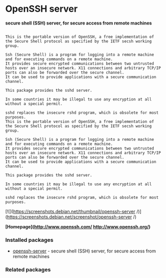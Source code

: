 # OpenSSH server

__secure shell (SSH) server, for secure access from remote machines__

```

This is the portable version of OpenSSH, a free implementation of
the Secure Shell protocol as specified by the IETF secsh working
group.

Ssh (Secure Shell) is a program for logging into a remote machine
and for executing commands on a remote machine.
It provides secure encrypted communications between two untrusted
hosts over an insecure network. X11 connections and arbitrary TCP/IP
ports can also be forwarded over the secure channel.
It can be used to provide applications with a secure communication
channel.

This package provides the sshd server.

In some countries it may be illegal to use any encryption at all
without a special permit.

sshd replaces the insecure rshd program, which is obsolete for most
purposes.
This is the portable version of OpenSSH, a free implementation of
the Secure Shell protocol as specified by the IETF secsh working
group.

Ssh (Secure Shell) is a program for logging into a remote machine
and for executing commands on a remote machine.
It provides secure encrypted communications between two untrusted
hosts over an insecure network. X11 connections and arbitrary TCP/IP
ports can also be forwarded over the secure channel.
It can be used to provide applications with a secure communication
channel.

This package provides the sshd server.

In some countries it may be illegal to use any encryption at all
without a special permit.

sshd replaces the insecure rshd program, which is obsolete for most
purposes.

```

[![](https://screenshots.debian.net/thumbnail/openssh-server /)](https://screenshots.debian.net/screenshot/openssh-server /)


 **[Homepage](http://www.openssh.com/
http://www.openssh.org/)**

### Installed packages

* [openssh-server](https://packages.debian.org/stretch/openssh-server) - secure shell (SSH) server, for secure access from remote machines

### Related packages

<sub>  </sub>
